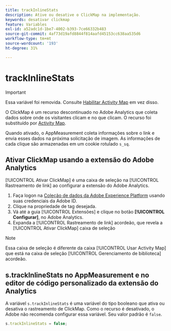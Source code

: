 ```yaml
---
title: trackInlineStats
description: Ative ou desative o ClickMap na implementação.
keywords: desativar clickmap
feature: Variables
exl-id: a52adc1d-1be7-4002-b393-7ce66332b483
source-git-commit: 4af73d19afd8844f814aafd45153cc638aa535d6
workflow-type: tm+mt
source-wordcount: '193'
ht-degree: 31%

---
```


# trackInlineStats

>[!IMPORTANT]
>
>Essa variável foi removida. Consulte [Habilitar Activity Map](/help/analyze/activity-map/activitymap-getting-started/activitymap-enable.md) em vez disso.

O ClickMap é um recurso descontinuado no Adobe Analytics que coleta dados sobre onde os visitantes clicam e no que clicam. O recurso foi substituído por [Activity Map](/help/analyze/activity-map/activity-map.md).

Quando ativado, o AppMeasurement coleta informações sobre o link e envia esses dados na próxima solicitação de imagem. As informações de cada clique são armazenadas em um cookie rotulado `s_sq`.

## Ativar ClickMap usando a extensão do Adobe Analytics

[!UICONTROL Ativar ClickMap] é uma caixa de seleção na [!UICONTROL Rastreamento de link] ao configurar a extensão do Adobe Analytics.

1. Faça logon na [Coleção de dados da Adobe Experience Platform](https://experience.adobe.com/data-collection) usando suas credenciais da Adobe ID.
2. Clique na propriedade de tag desejada.
3. Vá até a guia [!UICONTROL Extensões] e clique no botão **[!UICONTROL Configurar]**, no Adobe Analytics.
4. Expanda a [!UICONTROL Rastreamento de link] acordeão, que revela a [!UICONTROL Ativar ClickMap] caixa de seleção

>[!NOTE]
>
>Essa caixa de seleção é diferente da caixa [!UICONTROL Usar Activity Map] que está na caixa de seleção [!UICONTROL Gerenciamento de biblioteca] acordeão.

## s.trackInlineStats no AppMeasurement e no editor de código personalizado da extensão do Analytics

A variável `s.trackInlineStats` é uma variável do tipo booleano que ativa ou desativa o rastreamento de ClickMap. Como o recurso é desativado, o Adobe não recomenda configurar essa variável. Seu valor padrão é `false`.

```js
s.trackInlineStats = false;
```
